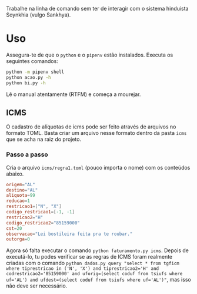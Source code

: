 Trabalhe na linha de comando sem ter de interagir com o sistema hinduista Soynkhia (vulgo Sankhya).
# Uso
Assegura-te de que o `python` e o `pipenv` estão instalados.
Executa os seguintes comandos:
```bash
python -m pipenv shell
python acao.py -h
python bi.py -h
```
Lê o manual atentamente (RTFM) e começa a mourejar.

## ICMS

O cadastro de alíquotas de icms pode ser feito através de arquivos no formato TOML. Basta criar um arquivo nesse formato dentro da pasta `icms` que se acha na raiz do projeto.

### Passo a passo
Cria o arquivo `icms/regra1.toml` (pouco importa o nome) com os conteúdos abaixo.
```toml
origem="AL"
destino="AL"
aliquota=99
reducao=1
restricao1=["N", "X"]
codigo_restricao1=[-1, -1]
restricao2="H"
codigo_restricao2="85159000"
cst=20
observacao="Lei bostileira feita pra te roubar."
outorga=0 
```
Agora só falta executar o comando `python faturamento.py icms`. Depois de executá-lo, tu podes verificar se as regras de ICMS foram realmente criadas com o comando `python dados.py query "select * from tgficm where tiprestricao in ('N', 'X') and tiprestricao2='H' and codrestricao2='85159000' and uforig=(select coduf from tsiufs where uf='AL') and ufdest=(select coduf from tsiufs where uf='AL')"`, mas isso não deve ser necessário.

